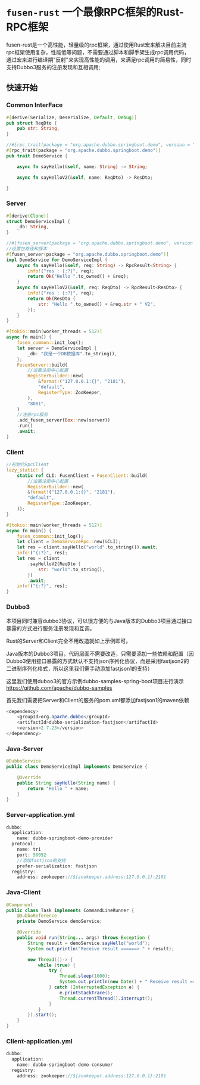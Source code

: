 
# `fusen-rust` 一个最像RPC框架的Rust-RPC框架
fusen-rust是一个高性能，轻量级的rpc框架，通过使用Rust宏来解决目前主流rpc框架使用复杂，性能低等问题，不需要通过脚本和脚手架生成rpc调用代码，通过宏来进行编译期"反射"来实现高性能的调用，来满足rpc调用的简易性，同时支持Dubbo3服务的注册发现和互相调用;


## 快速开始

### Common InterFace
```rust
#[derive(Serialize, Deserialize, Default, Debug)]
pub struct ReqDto {
    pub str: String,
}

//#[rpc_trait(package = "org.apache.dubbo.springboot.demo", version = "1.0.0")]
#[rpc_trait(package = "org.apache.dubbo.springboot.demo")]
pub trait DemoService {

    async fn sayHello(&self, name: String) -> String;

    async fn sayHelloV2(&self, name: ReqDto) -> ResDto;

}
```


### Server
```rust
#[derive(Clone)]
struct DemoServiceImpl {
    _db: String,
}

//#[fusen_server(package = "org.apache.dubbo.springboot.demo", version = "1.0.0")]
//设置包路径和版本
#[fusen_server(package = "org.apache.dubbo.springboot.demo")]
impl DemoService for DemoServiceImpl {
    async fn sayHello(&self, req: String) -> RpcResult<String> {
        info!("res : {:?}", req);
        return Ok("Hello ".to_owned() + &req);
    }
    async fn sayHelloV2(&self, req: ReqDto) -> RpcResult<ResDto> {
        info!("res : {:?}", req);
        return Ok(ResDto {
            str: "Hello ".to_owned() + &req.str + " V2",
        });
    }
}

#[tokio::main(worker_threads = 512)]
async fn main() {
    fusen_common::init_log();
    let server = DemoServiceImpl {
        _db: "我是一个DB数据库".to_string(),
    };
    FusenServer::build(
        //设置注册中心配置
        RegisterBuilder::new(
            &format!("127.0.0.1:{}", "2181"),
            "default",
            RegisterType::ZooKeeper,
        ),
        "8081",
    )
    //注册rpc服务
    .add_fusen_server(Box::new(server))
    .run()
    .await;
}
```

### Client
```rust
//初始化RpcClient
lazy_static! {
    static ref CLI: FusenClient = FusenClient::build(
        //设置注册中心配置
        RegisterBuilder::new(
        &format!("127.0.0.1:{}", "2181"),
        "default",
        RegisterType::ZooKeeper,
    ));
}

#[tokio::main(worker_threads = 512)]
async fn main() {
    fusen_common::init_log();
    let client = DemoServiceRpc::new(&CLI);
    let res = client.sayHello("world".to_string()).await;
    info!("{:?}", res);
    let res = client
        .sayHelloV2(ReqDto {
            str: "world".to_string(),
        })
        .await;
    info!("{:?}", res);
}

```

### Dubbo3
本项目同时兼容dubbo3协议，可以很方便的与Java版本的Dubbo3项目通过接口暴露的方式进行服务注册发现和互调。

Rust的Server和Client完全不用改造就如上示例即可。

Java版本的Dubbo3项目，代码层面不需要改造，只需要添加一些依赖和配置（因Dubbo3使用接口暴露的方式默认不支持json序列化协议，而是采用fastjson2的二进制序列化格式，所以这里我们需手动添加fastjson1的支持）

这里我们使用duboo3的官方示例dubbo-samples-spring-boot项目进行演示
https://github.com/apache/dubbo-samples

首先我们需要把Server和Client的服务的pom.xml都添加fastjson1的maven依赖
```java
<dependency>
    <groupId>org.apache.dubbo</groupId>
    <artifactId>dubbo-serialization-fastjson</artifactId>
    <version>2.7.23</version>
</dependency>
```


### Java-Server
```java
@DubboService
public class DemoServiceImpl implements DemoService {

    @Override
    public String sayHello(String name) {
        return "Hello " + name;
    }
}
```

### Server-application.yml
```java
dubbo:
  application:
    name: dubbo-springboot-demo-provider
  protocol:
    name: tri
    port: 50052
    //添加fastjson的支持
    prefer-serialization: fastjson
  registry:
    address: zookeeper://${zookeeper.address:127.0.0.1}:2181
```

### Java-Client
```java
@Component
public class Task implements CommandLineRunner {
    @DubboReference
    private DemoService demoService;

    @Override
    public void run(String... args) throws Exception {
        String result = demoService.sayHello("world");
        System.out.println("Receive result ======> " + result);

        new Thread(()-> {
            while (true) {
                try {
                    Thread.sleep(1000);
                    System.out.println(new Date() + " Receive result ======> " + demoService.sayHello("world"));
                } catch (InterruptedException e) {
                    e.printStackTrace();
                    Thread.currentThread().interrupt();
                }
            }
        }).start();
    }
}
```

### Client-application.yml
```java
dubbo:
  application:
    name: dubbo-springboot-demo-consumer
  registry:
    address: zookeeper://${zookeeper.address:127.0.0.1}:2181
```
